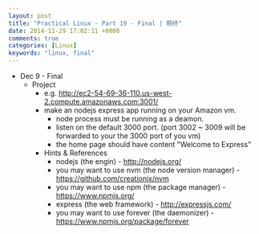 ```yaml
---
layout: post
title: "Practical Linux - Part 19 - Final | 期终"
date: 2014-11-29 17:02:11 +0000
comments: true
categories: [Linux]
keywords: "linux, final"
---
```

- Dec 9 - Final
  - Project
    - e.g. http://ec2-54-69-36-110.us-west-2.compute.amazonaws.com:3001/
    - make an nodejs express app running on your Amazon vm.
      - node process must be running as a deamon.
      - listen on the default 3000 port. (port 3002 ~ 3009 will be forwarded to your the 3000 port of you vm)
      - the home page should have content "Welcome to Express"
    - Hints & References
      - nodejs (the engin) - http://nodejs.org/
      - you may want to use nvm (the node version manager) - https://github.com/creationix/nvm
      - you may want to use npm (the package manager) - https://www.npmjs.org/
      - express (the web framework) - http://expressjs.com/
      - you may want to use forever (the daemonizer) - https://www.npmjs.org/package/forever